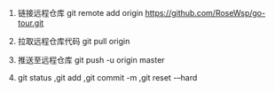 
1. 链接远程仓库 git remote add origin https://github.com/RoseWsp/go-tour.git
2. 拉取远程仓库代码 git pull origin
3. 推送至远程仓库 git push -u origin master

4. git status ,git add ,git commit -m ,git reset -–hard


